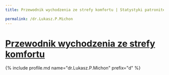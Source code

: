 ```yaml
---
title: Przewodnik wychodzenia ze strefy komfortu | Statystyki patronite.pl | Patromierz

permalink: /dr.Lukasz.P.Michon
---
```


# [Przewodnik wychodzenia ze strefy komfortu](https://patronite.pl/dr.Lukasz.P.Michon)

{% include profile.md name="dr.Lukasz.P.Michon" prefix="d" %}
